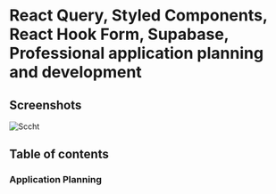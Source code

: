 # React Query, Styled Components, React Hook Form, Supabase, Professional application planning and development

## Screenshots

![Sccht](./completed/src/assets/appscreenshots.png)

## Table of contents

### Application Planning
